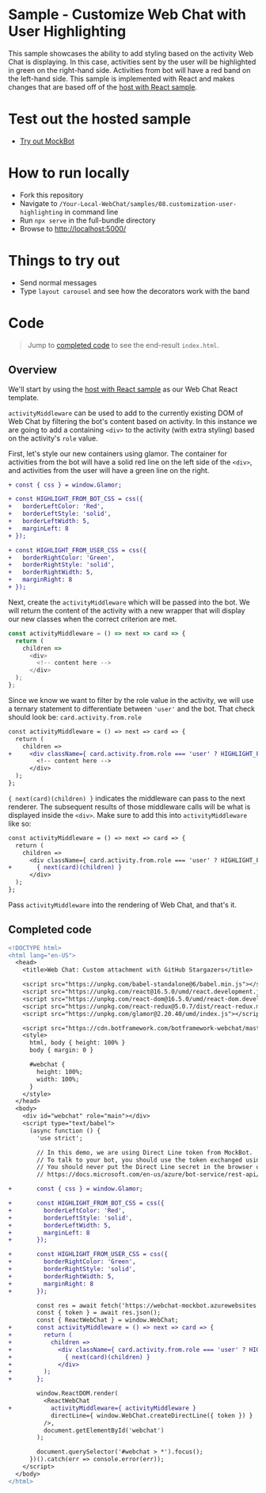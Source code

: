 # Sample - Customize Web Chat with User Highlighting

This sample showcases the ability to add styling based on the activity Web Chat is displaying. In this case, activities sent by the user will be highlighted in green on the right-hand side. Activities from bot will have a red band on the left-hand side. This sample is implemented with React and makes changes that are based off of the [host with React sample](../03.a.host-with-react).

# Test out the hosted sample

- [Try out MockBot](https://microsoft.github.io/BotFramework-WebChat/08.customization-user-highlighting)

# How to run locally

- Fork this repository
- Navigate to `/Your-Local-WebChat/samples/08.customization-user-highlighting` in command line
- Run `npx serve` in the full-bundle directory
- Browse to [http://localhost:5000/](http://localhost:5000/)

# Things to try out

- Send normal messages
- Type `layout carousel` and see how the decorators work with the band

# Code

> Jump to [completed code](#completed-code) to see the end-result `index.html`.

## Overview

We'll start by using the [host with React sample](../03.a.host-with-react) as our Web Chat React template.

`activityMiddleware` can be used to add to the currently existing DOM of Web Chat by filtering the bot's content based on activity. In this instance we are going to add a containing `<div>` to the activity (with extra styling) based on the activity's `role` value.

First, let's style our new containers using glamor. The container for activities from the bot will have a solid red line on the left side of the `<div>`, and activities from the user will have a green line on the right.

```diff
+ const { css } = window.Glamor;

+ const HIGHLIGHT_FROM_BOT_CSS = css({
+   borderLeftColor: 'Red',
+   borderLeftStyle: 'solid',
+   borderLeftWidth: 5,
+   marginLeft: 8
+ });

+ const HIGHLIGHT_FROM_USER_CSS = css({
+   borderRightColor: 'Green',
+   borderRightStyle: 'solid',
+   borderRightWidth: 5,
+   marginRight: 8
+ });
```

Next, create the `activityMiddleware` which will be passed into the bot. We will return the content of the activity with a new wrapper that will display our new classes when the correct criterion are met.
```js
const activityMiddleware = () => next => card => {
  return (
    children =>
      <div>
        <!-- content here -->
      </div>
  );
};
```

Since we know we want to filter by the role value in the activity, we will use a ternary statement to differentiate between `'user'` and the bot. That check should look be: `card.activity.from.role`

```diff
const activityMiddleware = () => next => card => {
  return (
    children =>
+     <div className={ card.activity.from.role === 'user' ? HIGHLIGHT_FROM_USER_CSS : HIGHLIGHT_FROM_BOT_CSS }>
        <!-- content here -->
      </div>
  );
};
```


`{ next(card)(children) }` indicates the middleware can pass to the next renderer. The subsequent results of those middleware calls will be what is displayed inside the `<div>`. Make sure to add this into `activityMiddleware` like so:

```diff
const activityMiddleware = () => next => card => {
  return (
    children =>
      <div className={ card.activity.from.role === 'user' ? HIGHLIGHT_FROM_USER_CSS : HIGHLIGHT_FROM_BOT_CSS }>
+       { next(card)(children) }
      </div>
  );
};
```

Pass `activityMiddleware` into the rendering of Web Chat, and that's it.


## Completed code
```diff
<!DOCTYPE html>
<html lang="en-US">
  <head>
    <title>Web Chat: Custom attachment with GitHub Stargazers</title>

    <script src="https://unpkg.com/babel-standalone@6/babel.min.js"></script>
    <script src="https://unpkg.com/react@16.5.0/umd/react.development.js"></script>
    <script src="https://unpkg.com/react-dom@16.5.0/umd/react-dom.development.js"></script>
    <script src="https://unpkg.com/react-redux@5.0.7/dist/react-redux.min.js"></script>
    <script src="https://unpkg.com/glamor@2.20.40/umd/index.js"></script>

    <script src="https://cdn.botframework.com/botframework-webchat/master/webchat.js"></script>
    <style>
      html, body { height: 100% }
      body { margin: 0 }

      #webchat {
        height: 100%;
        width: 100%;
      }
    </style>
  </head>
  <body>
    <div id="webchat" role="main"></div>
    <script type="text/babel">
      (async function () {
        'use strict';

        // In this demo, we are using Direct Line token from MockBot.
        // To talk to your bot, you should use the token exchanged using your Direct Line secret.
        // You should never put the Direct Line secret in the browser or client app.
        // https://docs.microsoft.com/en-us/azure/bot-service/rest-api/bot-framework-rest-direct-line-3-0-authentication

+       const { css } = window.Glamor;

+       const HIGHLIGHT_FROM_BOT_CSS = css({
+         borderLeftColor: 'Red',
+         borderLeftStyle: 'solid',
+         borderLeftWidth: 5,
+         marginLeft: 8
+       });

+       const HIGHLIGHT_FROM_USER_CSS = css({
+         borderRightColor: 'Green',
+         borderRightStyle: 'solid',
+         borderRightWidth: 5,
+         marginRight: 8
+       });

        const res = await fetch('https://webchat-mockbot.azurewebsites.net/directline/token', { method: 'POST' });
        const { token } = await res.json();
        const { ReactWebChat } = window.WebChat;
+       const activityMiddleware = () => next => card => {
+         return (
+           children =>
+             <div className={ card.activity.from.role === 'user' ? HIGHLIGHT_FROM_USER_CSS : HIGHLIGHT_FROM_BOT_CSS }>
+               { next(card)(children) }
+             </div>
+         );
+       };

        window.ReactDOM.render(
          <ReactWebChat
+           activityMiddleware={ activityMiddleware }
            directLine={ window.WebChat.createDirectLine({ token }) }
          />,
          document.getElementById('webchat')
        );

        document.querySelector('#webchat > *').focus();
      })().catch(err => console.error(err));
    </script>
  </body>
</html>

```
